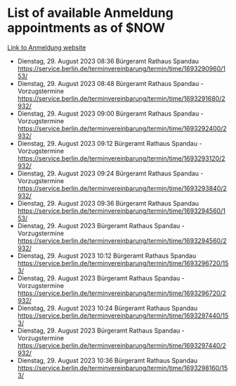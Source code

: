 # List of available Anmeldung appointments as of $NOW
[Link to Anmeldung website](https://service.berlin.de/terminvereinbarung/termin/tag.php?termin=1&anliegen[]=120686&dienstleisterlist=122210,122217,327316,122219,327312,122227,327314,122231,327346,122243,327348,122254,122252,329742,122260,329745,122262,329748,122271,327278,122273,327274,122277,327276,330436,122280,327294,122282,327290,122284,327292,122291,327270,122285,327266,122286,327264,122296,327268,150230,329760,122297,327286,122294,327284,122312,329763,122314,329775,122304,327330,122311,327334,122309,327332,317869,122281,327352,122279,329772,122283,122276,327324,122274,327326,122267,329766,122246,327318,122251,327320,122257,327322,122208,327298,122226,327300&herkunft=http%3A%2F%2Fservice.berlin.de%2Fdienstleistung%2F120686%2F)
- Dienstag, 29. August 2023 08:36 Bürgeramt Rathaus Spandau https://service.berlin.de/terminvereinbarung/termin/time/1693290960/153/
- Dienstag, 29. August 2023 08:48 Bürgeramt Rathaus Spandau - Vorzugstermine https://service.berlin.de/terminvereinbarung/termin/time/1693291680/2932/
- Dienstag, 29. August 2023 09:00 Bürgeramt Rathaus Spandau - Vorzugstermine https://service.berlin.de/terminvereinbarung/termin/time/1693292400/2932/
- Dienstag, 29. August 2023 09:12 Bürgeramt Rathaus Spandau - Vorzugstermine https://service.berlin.de/terminvereinbarung/termin/time/1693293120/2932/
- Dienstag, 29. August 2023 09:24 Bürgeramt Rathaus Spandau - Vorzugstermine https://service.berlin.de/terminvereinbarung/termin/time/1693293840/2932/
- Dienstag, 29. August 2023 09:36 Bürgeramt Rathaus Spandau https://service.berlin.de/terminvereinbarung/termin/time/1693294560/153/
- Dienstag, 29. August 2023  Bürgeramt Rathaus Spandau - Vorzugstermine https://service.berlin.de/terminvereinbarung/termin/time/1693294560/2932/
- Dienstag, 29. August 2023 10:12 Bürgeramt Rathaus Spandau https://service.berlin.de/terminvereinbarung/termin/time/1693296720/153/
- Dienstag, 29. August 2023  Bürgeramt Rathaus Spandau - Vorzugstermine https://service.berlin.de/terminvereinbarung/termin/time/1693296720/2932/
- Dienstag, 29. August 2023 10:24 Bürgeramt Rathaus Spandau https://service.berlin.de/terminvereinbarung/termin/time/1693297440/153/
- Dienstag, 29. August 2023  Bürgeramt Rathaus Spandau - Vorzugstermine https://service.berlin.de/terminvereinbarung/termin/time/1693297440/2932/
- Dienstag, 29. August 2023 10:36 Bürgeramt Rathaus Spandau https://service.berlin.de/terminvereinbarung/termin/time/1693298160/153/
